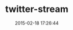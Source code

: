 ---
layout: post
title:  "twitter-stream"
repo:   "voloko/twitter-stream"
date:   2015-02-18 17:26:44
gemurl: http://github.com/voloko/twitter-stream
---